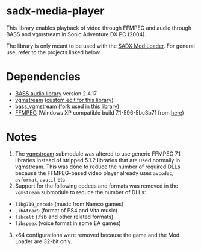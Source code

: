 sadx-media-player
==============

This library enables playback of video through FFMPEG and audio through BASS and vgmstream in Sonic Adventure DX PC (2004).

The library is only meant to be used with the [SADX Mod Loader](https://github.com/X-Hax/sadx-mod-loader). For general use, refer to the projects linked below.

Dependencies
=================
 - [BASS audio library](https://www.un4seen.com/) version 2.4.17
 - [vgmstream](https://github.com/vgmstream/vgmstream) ([custom edit for this library](https://github.com/vgmstream/vgmstream/tree/abbd226b36e3ec895699dfdec3a33ce5c201998c))
 - [bass_vgmstream](https://github.com/angryzor/bass-vgmstream) ([fork used in this library](https://github.com/X-Hax/bass-vgmstream))
 - [FFMPEG](https://github.com/FFmpeg/FFmpeg) (Windows XP compatible build 7.1-596-5bc3b7f from [here](https://rwijnsma.home.xs4all.nl/files/ffmpeg/?C=M;O=D))

Notes
=================
1. The [vgmstream](https://github.com/vgmstream/vgmstream/tree/abbd226b36e3ec895699dfdec3a33ce5c201998c) submodule was altered to use generic FFMPEG 7.1 libraries instead of stripped 5.1.2 libraries that are used normally in vgmstream. This was done to reduce the number of required DLLs because the FFMPEG-based video player already uses `avcodec`, `avformat`, `avutil` etc.
2. Support for the following codecs and formats was removed in the `vgmstream` submodule to reduce the number of DLLs:
- `libg719_decode` (music from Namco games)
- `LibAtrac9` (format of PS4 and Vita music) 
- `libcelt` (.fsb and other related formats)
- `libspeex` (voice format in some EA games)
3. x64 configurations were removed because the game and the Mod Loader are 32-bit only.